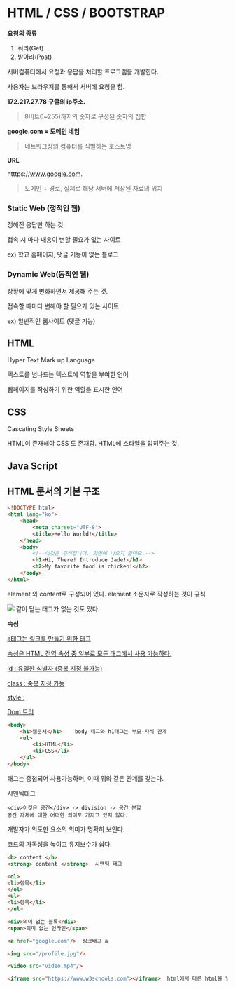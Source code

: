 # HTML / CSS / BOOTSTRAP

**요청의 종류**

1. 줘라(Get)
2. 받아라(Post)



서버컴퓨터에서 요청과 응답을 처리할 프로그램을 개발한다.

사용자는 브라우저를 통해서 서버에 요청을 함.

**172.217.27.78 구글의 ip주소.** 

> 8비트0~255)까지의 숫자로 구성된 숫자의 집합

**google.com  = 도메인 네임**

> 네트워크상의 컴퓨터를 식별하는 호스트명

**URL**

htttps://www.google.com.

> 도메인 + 경로, 실제로 해당 서버에 저장된 자료의 위치

### Static Web (정적인 웹)

정해진 응답만 하는 것

접속 시 마다 내용이 변할 필요가 없는 사이트

ex) 학교 홈페이지, 댓글 기능이 없는 블로그



### Dynamic Web(동적인 웹)

상황에 맞게 변화하면서 제공해 주는 것.

접속할 때마다 변해야 할 필요가 있는 사이트

ex) 일반적인 웹사이트 (댓글 기능)



## HTML

Hyper Text Mark up Language

텍스트를 넘나드는 텍스트에 역할을 부여한 언어

웹페이지를 작성하기 위한 역할을 표시한 언어



## CSS

Cascating Style Sheets

HTML이 존재해야 CSS 도 존재함. HTML에 스타일을 입혀주는 것.



 ## Java Script







## HTML 문서의 기본 구조

```html
<!DOCTYPE html>
<html lang="ko">
    <head>
        <meta charset="UTF-8">
        <title>Hello World!</title>
    </head>
    <body>
        <!--이것은 주석입니다. 화면에 나오지 않아요.-->
        <h1>Hi, There! Introduce Jade!</h1>
        <h2>My favorite food is chicken!</h2>
    </body>
</html>
```



element 와 content로 구성되어 있다. element 소문자로 작성하는 것이 규칙

<img src="url"/> 같이 닫는 태그가 없는 것도 있다.



**속성**

<a href="google.com"> 	a태그는 링크를 만들기 위한 태그

속성은 HTML 전역 속성 중 일부로 모든 태그에서 사용 가능하다.

id : 유일한 식별자 (중복 지정 불가능)

class : 중복 지정 가능

style : 



Dom 트리

```html
<body>
    <h1>웹문서</h1>	body 태그와 h1태그는 부모-자식 관계
    <ul>
        <li>HTML</li>
        <li>CSS</li>
    </ul>
</body>
```

태그는 중첩되어 사용가능하며, 이때 위와 같은 관계를 갖는다.



시맨틱태그

```
<div>이것은 공간</div> -> division -> 공간 분할
공간 자체에 대한 어떠한 의미도 가지고 있지 않다.
```

개발자가 의도한 요소의 의미가 명확히 보인다.

코드의 가독성을 높이고 유지보수가 쉽다.



```html
<b> content </b>
<strong> content </strong>  시맨틱 태그

<ol>
<li>항목</li>
</ol>
<ul>
<li>항목</li>
</ul>

<div>의미 없는 블록</div>
<span>의미 없는 인라인</span>

<a href="google.com"/>  링크태그 a

<img src="/profile.jpg"/>

<video src="video.mp4"/>

<iframe src="https://www.w3schools.com"></iframe>  html에서 다른 html을 넣는 것


```




